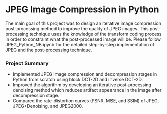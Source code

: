 # JPEG Image Compression in Python

The main goal of this project was to design an iterative image compression post-processing method to improve the quality of JPEG images. This post-processing technique uses the knowledge of the transform coding process in order to constraint what the post-processed image will be. Please follow JPEG_Python_NB.ipynb for the detailed step-by-step implementation of JPEG and the post-processing technique. 

### Project Summary
* Implemented JPEG image compression and decompression stages in Python from scratch using block DCT-2D and inverse DCT-2D.
* Improved the algorithm by developing an iterative post-processing denoising method which reduces artifact appearance in the image after  decompression stage.
* Compared the rate-distortion curves (PSNR, MSE, and SSIM) of JPEG, JPEG+Denoising, and JPEG2000.
